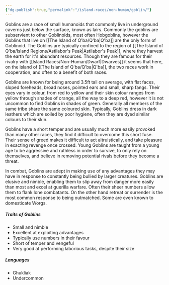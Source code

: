 ```yaml
---
{"dg-publish":true,"permalink":"/island-races/non-human/goblin/"}
---
```



Goblins are a race of small humanoids that commonly live in underground caverns just below the surface, known as lairs. 
Commonly the goblins are subservient to other Goblinoids, most often Hobgoblins, however the Goblins that live on [[The Island of Q'ba/Q'ba\|Q'ba]] are the only form of Goblinoid. The Goblins are typically confined to the region of [[The Island of Q'ba/Island Regions/Astilabor's Peak\|Astilabor's Peak]], where they harvest the earth for it's abundant resources. Though they are famous for their rivalry with [[Island Races/Non-Human/Dwarf\|Dwarves]] it seems that here, on the island of [[The Island of Q'ba/Q'ba\|Q'ba]], the two races work in cooperation, and often to a benefit of both races.

Goblins are known for being around 3.5ft tall on average, with flat faces, sloped foreheads, broad noses, pointed ears and small, sharp fangs. Their eyes vary in colour, from red to yellow and their skin colour ranges from yellow through shades of orange, all the way to a deep red, however it is not uncommon to find Goblins in shades of green. Generally all members of the same tribe share the same coloured skin. Typically, Goblins dress in dark leathers which are soiled by poor hygiene, often they are dyed similar colours to their skin.

Goblins have a short temper and are usually much more easily provoked than many other races, they find it difficult to overcome this short fuse. Their sense of greed makes it difficult to act altruistically, and take pleasure in exacting revenge once crossed. Young Goblins are taught from a young age to be aggressive and ruthless in order to survive, to only rely on themselves, and believe in removing potential rivals before they become a threat. 

In combat, Goblins are adept in making use of any advantages they may have in response to constantly being bullied by larger creatures. Goblins are elusive and nimble, enabling them to slip away from danger more easily than most and excel at guerilla warfare. Often their sheer numbers allow them to flank lone combatants. On the other hand retreat or surrender is the most common response to being outmatched. Some are even known to domesticate Worgs.


##### Traits of Goblins
- Small and nimble
- Excellent at exploiting advantages
- Typically use numbers in their favour
- Short of temper and vengeful
- Very good at performing laborious tasks, despite their size

##### Languages
- Ghukliak
- Undercommon